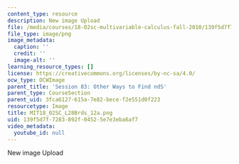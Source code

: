 ```yaml
---
content_type: resource
description: New image Upload
file: /media/courses/18-02sc-multivariable-calculus-fall-2010/139f5d7f7283892f04525e7e3eba6af7_MIT18_02SC_L28Brds_12a.png
file_type: image/png
image_metadata:
  caption: ''
  credit: ''
  image-alt: ''
learning_resource_types: []
license: https://creativecommons.org/licenses/by-nc-sa/4.0/
ocw_type: OCWImage
parent_title: 'Session 83: Other Ways to Find ndS'
parent_type: CourseSection
parent_uid: 3fca6127-615a-7e82-bece-f2e551d0f223
resourcetype: Image
title: MIT18_02SC_L28Brds_12a.png
uid: 139f5d7f-7283-892f-0452-5e7e3eba6af7
video_metadata:
  youtube_id: null
---
```

New image Upload